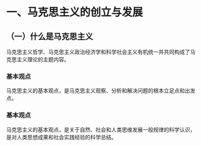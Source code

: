 # 一、马克思主义的创立与发展

## （一）什么是马克思主义

马克思主义哲学、马克思主义政治经济学和科学社会主义有机统一并共同构成了马克思主义理论的主题内容。

### 基本观点

马克思主义的基本观点，是马克思主义观察、分析和解决问题的根本立足点和出发点。

### 基本观点

马克思主义的基本观点，是关于自然、社会和人类思维发展一般规律的科学认识，是对人类思想成果和社会实践经验的科学总结。

